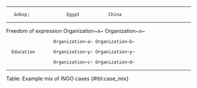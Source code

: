 
-----------------------------------------------------
       &nbsp;              Egypt           China     
--------------------- --------------- ---------------
Freedom of expression Organization~x~ Organization~x~

                      Organization~a~ Organization~b~

      Education       Organization~y~ Organization~y~

                      Organization~c~ Organization~d~
-----------------------------------------------------

Table: Example mix of INGO cases {#tbl:case_mix}

